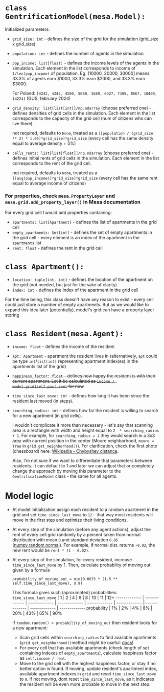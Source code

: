 # `class GentrificationModel(mesa.Model):`
Initialized parameters:
* `grid_size: int` - defines the size of the grid for the simulation (grid_size x grid_size)
* `population: int` - defines the number of agents in the simulation
* `pop_income: list[float]` - defines the income levels of the agents in the simulation. Each element in the list corresponds to income of ```1/len(pop_income)``` of population. Eg. [10000, 20000, 30000] means 33.3% of agents earn $1000, 33.3% earn $2000, and 33.3% earn $3000.

    For Poland: `[4242, 4242, 4500, 5080, 5680, 6427, 7365, 8567, 10409, 14224]` (GUS, february 2024)
* `grid_density: list[list[int]]/np.ndarray` (choose preferred one) - defines densities of grid cells in the simulation. Each element in the list corresponds to the capacity of the grid cell (num of citizens who can live there)

    not required, defaults to `None`, treated as a `[[population / (grid_size ** 2) * 1.05]*grid_size]*grid_size` (every cell has the same density equal to average density + 5%)
* `cells_rents: list[list[float]]/np.ndarray` (choose preferred one) - defines initial rents of grid cells in the simulation. Each element in the list corresponds to the rent of the grid cell.

    not required, defaults to `None`, treated as a `[[avg(pop_income)]*grid_size]*grid_size` (every cell has the same rent equal to average income of citizens)

### For properties, check `mesa.PropertyLayer` and `mesa.grid.add_property_layer()` in Mesa documentation
For every grid cell I would add properties containing:
* `apartments: list[Apartment]` - defines the list of apartments in the grid cell
* `empty_apartments: Set[int]` - defines the set of empty apartments in the grid cell - every element is an index of the apartment in the `apartments` list
* `rent: float` - defines the rent in the grid cell

# `class Apartment():`
* `location: tuple[int, int]` - defines the location of the apartment on the grid (not needed, but just for the sake of clarity)
* `index: int` - defines the index of the apartment in the grid cell

For the time being, this class doesn't have any reason to exist - every cell could just store a number of empty apartments. But as we would like to expand this idea later (potentially), model's grid can have a property layer storing 

# `class Resident(mesa.Agent):`
* `income: float` - defines the income of the resident
* `apt: Apartment` - apartment the resident lives in (alternatively, `apt` could be type `int`/`list[int]` representing apartment index(es) in the apartments list of the grid)
* <s>`happiness_factor: float` - defines how happy the resident is with their current apartment. Let it be calculated as `income / model.grid[self.pos].rent` for now</s>
* `time_since_last_move: int` - defines how long it has been since the resident last moved (in steps).
* `searching_radius: int` - defines how far the resident is willing to search for a new apartment (in grid cells).

    I wouldn't complicate it more than necessary - let's say that scanning area is a rectangle with width and height equal to `2  * searching_radius + 1`. For example, for `searching_radius = 1` they would search in a 3x3 area with current position in the center (Moore neighborhood, `moore = True` in `grid.get_neighborhood()`). For clarification, check the first photo (chessboard) here: [Wikipedia - Chybyshev distance](https://en.wikipedia.org/wiki/Chebyshev_distance).

    Also, I'm not sure if we want to differentiate that parameters between residents. It can default to 1 and later we can adjust that or completely change the approach by moving this parameter to the `GentrificationModel` class - the same for all agents.

# Model logic
* At model initialization assign each resident to a random apartment in the grid and set `time_since_last_move` to `12` - that way most residents will move in the first step and optimize their living conditions.
* At every step of the simulation (before any agent actions), adjust the rent of every cell grid randomly by a percent taken from normal distribution with mean `0` and standard deviation `0.05` ([numpy.random.normal](https://numpy.org/doc/stable/reference/random/generated/numpy.random.normal.html)). For example, if normal dist. returns `-0.02`, the new rent would be `rent * (1 - 0.02)`.
* At every step of the simulation, for every resident, increase `time_since_last_move` by 1. Then, calculate probability of moving out given by a formula 
    ```
    probability_of_moving_out = min(0.0075 * (1.5 ** self.time_since_last_move), 0.9)
    ``` 
    This formula gives such (aproximated) probabilities:
   `time_since_last_move` | 1   | 2   | 4   | 6   | 8 | 10 | 11 | 12+
   ------------- | ------------- | ------------- | ------------- | ------------- | ------------- | ------------- | ------------- | -------------
    probability | 1% | 2% | 4% | 8% | 20% | 43% | 65% | 90%

    If `random.random() < probability_of_moving_out` then resident looks for a new apartment:
    * Scan grid cells within `searching_radius` to find available apartments (`grid.get_neighborhood()`method might be useful: [docs](https://mesa.readthedocs.io/latest/apis/space.html#mesa.space.SingleGrid.get_neighborhood))
    * For every cell that has available apartments (check length of set containing indexes of `empty_apartments`), calculate happiness factor as `self.income / rent`.
    * Move to the grid cell with the highest happiness factor, or stay if no better option is found. If moving, update resident's apartment index, available apartment indexes in `grid` and reset `time_since_last_move` to `0`. If not moving, dont reset `time_since_last_move`, as it indicates the resident will be even more probable to move in the next step.